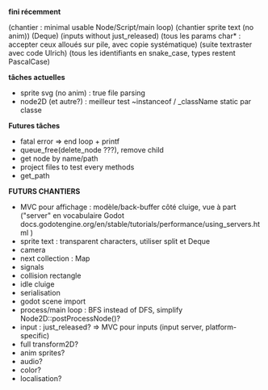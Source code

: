 **fini récemment**

(chantier : minimal usable Node/Script/main loop)
(chantier sprite text (no anim))
(Deque)
(inputs without just_released)
(tous les params char* : accepter ceux alloués sur pile, avec copie systématique)
(suite textraster avec code Ulrich)
(tous les identifiants en snake_case, types restent PascalCase)

**tâches actuelles**

- sprite svg (no anim) : true file parsing
- node2D (et autre?) : meilleur test ~instanceof / _className static par classe

**Futures tâches**

- fatal error => end loop + printf
- queue_free(delete_node ???), remove child
- get node by name/path
- project files to test every methods
- get_path



**FUTURS CHANTIERS**

- MVC pour affichage : modèle/back-buffer côté cluige, vue à part ("server" en vocabulaire Godot docs.godotengine.org/en/stable/tutorials/performance/using_servers.html )
- sprite text : transparent characters, utiliser split et Deque
- camera
- next collection : Map
- signals
- collision rectangle
- idle cluige
- serialisation
- godot scene import
- process/main loop : BFS instead of DFS, simplify Node2D::postProcessNode()?
- input : just_released? => MVC pour inputs (input server, platform-specific)
- full transform2D?
- anim sprites?
- audio?
- color?
- localisation?

